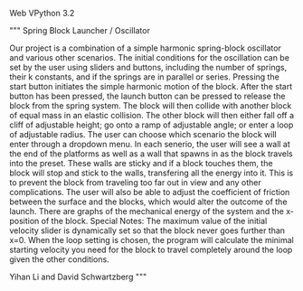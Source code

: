 Web VPython 3.2

"""
Spring Block Launcher / Oscillator

Our project is a combination of a simple harmonic spring-block oscillator and various other scenarios. 
The initial conditions for the oscillation can be set by the user using sliders and buttons, including the number of springs, their k constants, and if the springs are in parallel or series. 
Pressing the start button initiates the simple harmonic motion of the block. 
After the start button has been pressed, the launch button can be pressed to release the block from the spring system. 
The block will then collide with another block of equal mass in an elastic collision. 
The other block will then either fall off a cliff of adjustable height; go onto a ramp of adjustable angle; or enter a loop of adjustable radius. 
The user can choose which scenario the block will enter through a dropdown menu. 
In each senerio, the user will see a wall at the end of the platforms as well as a wall that spawns in as the block travels into the preset.
These walls are sticky and if a block touches them, the block will stop and stick to the walls, transfering all the energy into it.
This is to prevent the block from traveling too far out in view and any other complications.
The user will also be able to adjust the coefficient of friction between the surface and the blocks, which would alter the outcome of the launch.
There are graphs of the mechanical energy of the system and the x-position of the block. 
Special Notes:
The maximum value of the initial velocity slider is dynamically set so that the block never goes further than x=0.
When the loop setting is chosen, the program will calculate the minimal starting velocity you need for the block to travel completely around the loop given the other conditions.



Yihan Li and David Schwartzberg
"""
